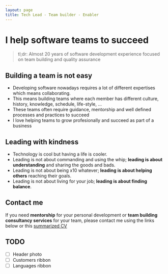```yaml
---
layout: page
title: Tech Lead - Team builder - Enabler
---
```


# I help software teams to succeed

> tl;dr: Almost 20 years of software development experience focused on team building and quality assurance

## Building a team is not easy

* Developing software nowadays requires a lot of different expertises which means collaborating.
* This means building teams where each member has different culture, history, knowledge, schedule, life-style, ...
* These teams often require guidance, mentorship and well defined processes and practices to succeed
* I love helping teams to grow profesionally and succeed as part of a business

## Leading with kindness

* Technology is cool but having a life is cooler.
* Leading is not about commanding and using the whip; **leading is about understanding** and sharing the goods and bads.
* Leading is not about being x10 whatever; **leading is about helping others** reaching their goals.
* Leading is not about living for your job; **leading is about finding balance**.

## Contact me

If you need **mentorship** for your personal development or **team building consultancy services** for your team, please contact me using the links below or this [summarized CV](https://trello.com/b/14rDUIh6/curriculum-dani-ramirez)

## TODO

* [ ] Header photo
* [ ] Customers ribbon
* [ ] Languages ribbon